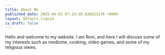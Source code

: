 ```yaml
---
title: About Me
published_date: 2025-04-01 07:14:38.626623176 +0000
layout: default.liquid
is_draft: false
---
```

Hello and welcome to my website. I am Roxi, and here I will discuss some of my interests such as medicine, cooking, video games, and some of my religious views.
